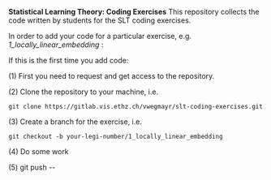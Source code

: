 **Statistical Learning Theory: Coding Exercises**
This repository collects the code written by students for the SLT coding exercises.

In order to add your code for a particular exercise, e.g. *1_locally_linear_embedding* :

If this is the first time you add code:

(1) First you need to request and get access to the repository.

(2) Clone the repository to your machine, i.e.

    git clone https://gitlab.vis.ethz.ch/vwegmayr/slt-coding-exercises.git
    
(3) Create a branch for the exercise, i.e.

    git checkout -b your-legi-number/1_locally_linear_embedding
    
(4) Do some work

(5) git push --